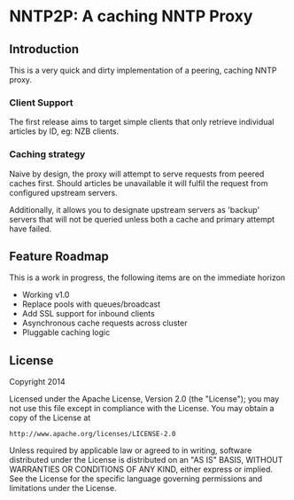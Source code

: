 NNTP2P: A caching NNTP Proxy
============================

Introduction
------------
This is a very quick and dirty implementation of a peering, caching NNTP proxy.

### Client Support
The first release aims to target simple clients that only retrieve individual articles by ID, eg: NZB clients.

### Caching strategy
Naive by design, the proxy will attempt to serve requests from peered caches first.
Should articles be unavailable it will fulfil the request from configured upstream servers.

Additionally, it allows you to designate upstream servers as 'backup' servers that will not be queried unless both a cache and primary attempt have failed. 


Feature Roadmap
---------------
This is a work in progress, the following items are on the immediate horizon

* Working v1.0
* Replace pools with queues/broadcast
* Add SSL support for inbound clients
* Asynchronous cache requests across cluster
* Pluggable caching logic


License
-------
Copyright 2014

Licensed under the Apache License, Version 2.0 (the "License");
you may not use this file except in compliance with the License.
You may obtain a copy of the License at

    http://www.apache.org/licenses/LICENSE-2.0

Unless required by applicable law or agreed to in writing, software
distributed under the License is distributed on an "AS IS" BASIS,
WITHOUT WARRANTIES OR CONDITIONS OF ANY KIND, either express or implied.
See the License for the specific language governing permissions and
limitations under the License.
